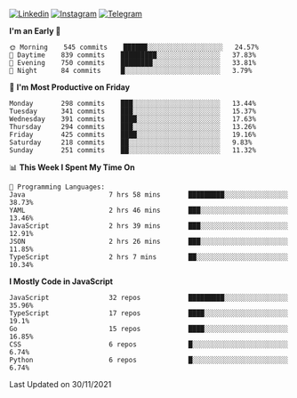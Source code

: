 [![Linkedin](https://img.shields.io/badge/-Archie-blue?style=flat-square&labelColor=gray&logo=Linkedin&logoColor=white&link=https://www.linkedin.com/in/archisdi)](https://www.linkedin.com/in/archisdi)
[![Instagram](https://img.shields.io/badge/-@archisdi-orange?style=flat-square&labelColor=gray&logo=Instagram&logoColor=white&link=https://www.instagram.com/archisdi)](https://www.instagram.com/archisdi)
[![Telegram](https://img.shields.io/badge/-aai-informational?style=flat-square&labelColor=gray&logo=telegram&logoColor=white&link=https://t.me/archisdi)](https://t.me/archisdi)

<!--START_SECTION:waka-->
**I'm an Early 🐤** 

```text
🌞 Morning    545 commits    ██████░░░░░░░░░░░░░░░░░░░   24.57% 
🌆 Daytime    839 commits    █████████░░░░░░░░░░░░░░░░   37.83% 
🌃 Evening    750 commits    ████████░░░░░░░░░░░░░░░░░   33.81% 
🌙 Night      84 commits     █░░░░░░░░░░░░░░░░░░░░░░░░   3.79%

```
📅 **I'm Most Productive on Friday** 

```text
Monday       298 commits    ███░░░░░░░░░░░░░░░░░░░░░░   13.44% 
Tuesday      341 commits    ███░░░░░░░░░░░░░░░░░░░░░░   15.37% 
Wednesday    391 commits    ████░░░░░░░░░░░░░░░░░░░░░   17.63% 
Thursday     294 commits    ███░░░░░░░░░░░░░░░░░░░░░░   13.26% 
Friday       425 commits    ████░░░░░░░░░░░░░░░░░░░░░   19.16% 
Saturday     218 commits    ██░░░░░░░░░░░░░░░░░░░░░░░   9.83% 
Sunday       251 commits    ██░░░░░░░░░░░░░░░░░░░░░░░   11.32%

```


📊 **This Week I Spent My Time On** 

```text
💬 Programming Languages: 
Java                     7 hrs 58 mins       █████████░░░░░░░░░░░░░░░░   38.73% 
YAML                     2 hrs 46 mins       ███░░░░░░░░░░░░░░░░░░░░░░   13.46% 
JavaScript               2 hrs 39 mins       ███░░░░░░░░░░░░░░░░░░░░░░   12.91% 
JSON                     2 hrs 26 mins       ███░░░░░░░░░░░░░░░░░░░░░░   11.85% 
TypeScript               2 hrs 7 mins        ██░░░░░░░░░░░░░░░░░░░░░░░   10.34%

```

**I Mostly Code in JavaScript** 

```text
JavaScript               32 repos            █████████░░░░░░░░░░░░░░░░   35.96% 
TypeScript               17 repos            ████░░░░░░░░░░░░░░░░░░░░░   19.1% 
Go                       15 repos            ████░░░░░░░░░░░░░░░░░░░░░   16.85% 
CSS                      6 repos             █░░░░░░░░░░░░░░░░░░░░░░░░   6.74% 
Python                   6 repos             █░░░░░░░░░░░░░░░░░░░░░░░░   6.74%

```



 Last Updated on 30/11/2021
<!--END_SECTION:waka-->